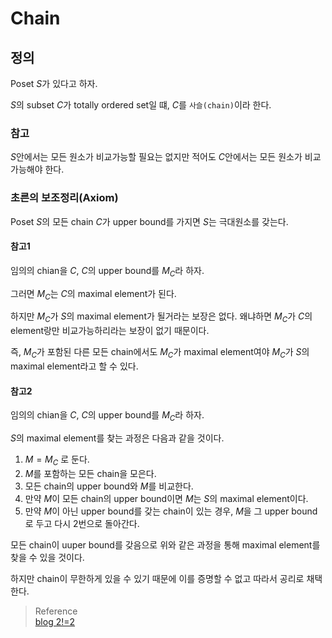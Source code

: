 # Chain
## 정의
Poset $S$가 있다고 하자.

$S$의 subset $C$가 totally ordered set일 떄, $C$를 `사슬(chain)`이라 한다.

### 참고

$S$안에서는 모든 원소가 비교가능할 필요는 없지만 적어도 $C$안에서는 모든 원소가 비교가능해야 한다.

### 초른의 보조정리(Axiom)
Poset $S$의 모든 chain $C$가 upper bound를 가지면 $S$는 극대원소를 갖는다.

#### 참고1
임의의 chian을 $C$, $C$의 upper bound를 $M_C$라 하자. 

그러면 $M_C$는 $C$의 maximal element가 된다.

하지만 $M_C$가 $S$의 maximal element가 될거라는 보장은 없다. 왜냐하면 $M_C$가 $C$의 element랑만 비교가능하리라는 보장이 없기 때문이다. 

즉, $M_C$가 포함된 다른 모든 chain에서도 $M_C$가 maximal element여야 $M_C$가 $S$의 maximal element라고 할 수 있다.

#### 참고2
임의의 chian을 $C$, $C$의 upper bound를 $M_C$라 하자. 

$S$의 maximal element를 찾는 과정은 다음과 같을 것이다.

1. $M=M_C$ 로 둔다.
2. $M$를 포함하는 모든 chain을 모은다.
3. 모든 chain의 upper bound와 $M$를 비교한다.
4. 만약 $M$이 모든 chain의 upper bound이면 $M$는 $S$의 maximal element이다.
5. 만약 $M$이 아닌 upper bound를 갖는 chain이 있는 경우, $M$을 그 upper bound로 두고 다시 2번으로 돌아간다.

모든 chain이 uuper bound를 갖음으로 위와 같은 과정을 통해 maximal element를 찾을 수 있을 것이다.

하지만 chain이 무한하게 있을 수 있기 때문에 이를 증명할 수 없고 따라서 공리로 채택한다.

> Reference  
[blog 2!=2](https://chocobear.tistory.com/69)